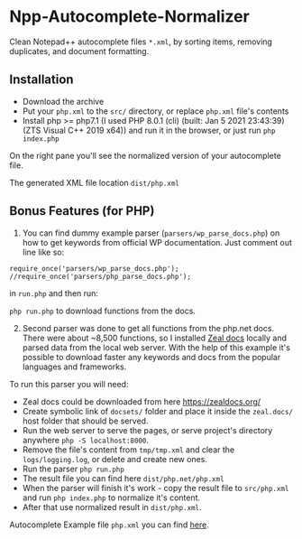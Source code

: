 # Npp-Autocomplete-Normalizer

Clean Notepad++ autocomplete files `*.xml`, by sorting items, removing duplicates, and document formatting.

## Installation

- Download the archive
- Put your `php.xml` to the `src/` directory, or replace `php.xml` file's contents
- Install php >= php7.1 (I used PHP 8.0.1 (cli) (built: Jan  5 2021 23:43:39) (ZTS Visual C++ 2019 x64)) and run it in the browser, or just run `php index.php`

On the right pane you'll see the normalized version of your autocomplete file.

The generated XML file location `dist/php.xml`

## Bonus Features (for PHP)

1. You can find dummy example parser (`parsers/wp_parse_docs.php`) on how to get keywords from official WP documentation. Just comment out line like so:
```
require_once('parsers/wp_parse_docs.php');
//require_once('parsers/php_parse_docs.php');
```
in `run.php` and then run:

```php run.php```
to download functions from the docs.

2. Second parser was done to get all functions from the php.net docs. There were about ~8,500 functions, so I installed <a href="https://zealdocs.org/" target="_blank">Zeal docs</a> locally and parsed data from the local web server.
With the help of this example it's possible to download faster any keywords and docs from the popular languages and frameworks.

To run this parser you will need:

 * Zeal docs could be downloaded from here https://zealdocs.org/
 * Create symbolic link of `docsets/` folder and place it inside the `zeal.docs/` host folder that should be served.
 * Run the web server to serve the pages, or serve project's directory anywhere `php -S localhost:8000`.
 * Remove the file's content from `tmp/tmp.xml` and clear the `logs/logging.log`, or delete and create new ones.
 * Run the parser `php run.php`
 * The result file you can find here `dist/php.net/php.xml`
 * When the parser will finish it's work - copy the result file to `src/php.xml` and run `php index.php` to normalize it's content.
 * After that use normalized result in `dist/php.xml`.

Autocomplete Example file `php.xml` you can find <a href="https://github.com/CoreText/WordPress-Auto-complete-for-Notepad-Plus">here</a>.
